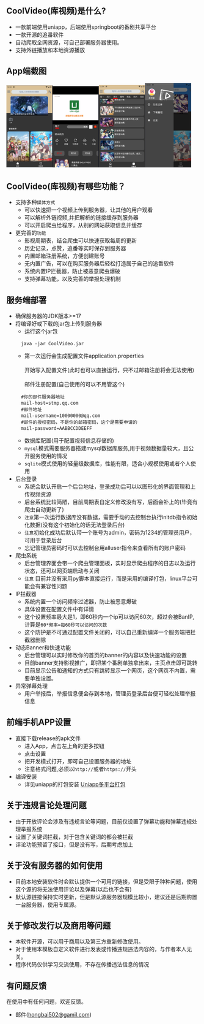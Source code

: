 


## CoolVideo(库视频)是什么?
* 一款前端使用uniapp，后端使用springboot的番剧共享平台
* 一款开源的追番软件
* 自动爬取全网资源，可自己部署服务器使用。
* 支持外链播放和本地资源播放

## App端截图
<img src="Images/index.png" style="width: 24%"><img src="Images/player.png" style="width: 24%"><img src="Images/weeks.png" style="width: 24%"><img src="Images/drew.png" style="width: 24%">

## CoolVideo(库视频)有哪些功能？
* 支持多种`媒体方式`
    *  可以快速把一个视频上传到服务器，让其他的用户观看
    *  可以解析外链视频,并把解析的链接缓存到服务器
    *  可以开启爬虫给程序，从别的网站获取信息并缓存
* 更完善的`功能`
    *  影视周期表，结合爬虫可以快速获取每周的更新
    *  历史记录，点赞，追番等实时保存到服务器
    *  内置邮箱注册系统，方便创建账号
    *  无内置广告，可以在购买服务器后轻松打造属于自己的追番软件
    *  系统内置IP拦截器，防止被恶意爬虫爆破
    *  支持弹幕功能，以及完善的举报处理机制

## 服务端部署
* 确保服务器的JDK版本>=17
* 将编译好或下载的jar包上传到服务器
  * 运行这个jar包
  ```shell
    java -jar CoolVideo.jar
  ```
  * 第一次运行会生成配置文件application.properties
    <br><br>
    开始写入配置文件(此时也可以直接运行，只不过邮箱注册将会无法使用)
    <br><br>
    邮件注册配置(自己使用的可以不用管这个)
  ```properties
    #你的邮件服务器地址
    mail-host=stmp.qq.com
    #邮件地址
    mail-username=10000000@qq.com
    #邮件的授权密码，不是你的邮箱密码，这个是需要申请的
    mail-password=AABBCCDDEEFF
  ```
  * 数据库配置(用于配置视频信息存储的)
  * `mysql`模式需要服务器搭建mysql数据库服务,用于视频数据量较大，且公开服务使用的情况
  * `sqlite`模式使用的轻量级数据库，性能有限，适合小规模使用或者个人使用
* 后台登录
  * 系统会默认开启一个后台地址，登录成功后可以以图形化的界面管理和上传视频资源
  * 后台系统比较简陋，目前周期表自定义修改没有写，后面会补上的(毕竟有爬虫自动更新了)
  * `注意`第一次运行数据库没有数据，需要手动的去控制台执行initdb指令初始化数据(没有这个初始化的话无法登录后台)
  * `注意`初始化成功后默认带一个账号为admin，密码为1234的管理员用户，可用于登录后台
  * 忘记管理员密码时可以去控制台用alluser指令来查看所有的账户密码
* 爬虫系统
  * 后台管理界面会带一个爬虫管理面板，实时显示爬虫程序的日志以及运行状态，还可以网页端启动与关闭
  * `注意` 目前并没有采用py脚本直接运行，而是采用的编译打包，linux平台可能会有兼容性问题
* IP拦截器
  * 系统内置一个访问频率过滤器，防止被恶意爆破
  * 具体设置在配置文件中有详情
  * 这个设置频率最大是1，即60秒内一个ip可以访问60次，超过会被BanIP,计算是`60*频率=每60秒可以访问的次数`
  * 这个防护是不可通过配置文件关闭的，可以自己重新编译一个服务端把拦截器删除
* 动态Banner和快速功能
  * 后台管理可以实时修改你的首页的banner的内容以及快速功能的设置
  * 目前banner支持影视推广，即把某个番剧单独拿出来，主页点击即可跳转
  * 目前显示公告和通知的方式只有跳转显示一个网页，这个网页不内置，需要单独设置。
* 异常弹幕处理
  * 用户举报后，举报信息便会存到本地，管理员登录后台便可轻松处理举报信息

## 前端手机APP设置

* 直接下载release的apk文件
  * 进入App，点击左上角的更多按钮
  * 点击设置
  * 把开发模式打开，即可自己设置服务器的地址
  * 注意格式问题,必须以`http://`或者`https://`开头
* 编译安装
  * 详见uniapp的打包安装 [Uniapp多平台打包](https://uniapp.dcloud.net.cn/tutorial/build/SafePack.html)

## 关于违规言论处理问题
* 由于开放评论会涉及有违规言论等问题，目前仅设置了弹幕功能和弹幕违规处理举报系统
* 设置了关键词拦截，对于包含关键词的都会被拦截
* 评论功能预留了接口，但是没有写，后期考虑加上

## 关于没有服务器的如何使用
* 目前本地安装软件时会默认提供一个可用的链接，但是受限于种种问题，使用这个源的将无法使用评论以及弹幕(以后也不会有)
* 默认源链接保持实时更新，但是默认源服务器规模比较小，建议还是后期购置一台服务器，使用专属源。


## 关于修改发行以及商用等问题
* 本软件开源，可以用于商用以及第三方重新修改使用。
* 对于使用本模板自定义软件进行发表或传播违规违法内容的，与作者本人无关。
* 程序代码仅供学习交流使用，不存在传播违法信息的情况

## 有问题反馈
在使用中有任何问题，欢迎反馈。

* 邮件(hongbai502@gamil.com)